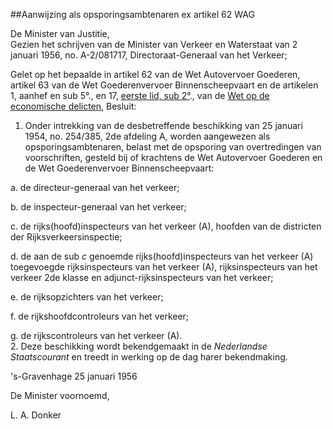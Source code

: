 <meta http-equiv='Content-Type' content='text/html; charset=utf-8' />

##Aanwijzing als opsporingsambtenaren ex artikel 62 WAG

De Minister van Justitie,  
Gezien het schrijven van de Minister van Verkeer en Waterstaat van 2 januari 1956, no. A-2/081717, Directoraat-Generaal van het Verkeer;

Gelet op het bepaalde in artikel 62 van de Wet Autovervoer Goederen, artikel 63 van de Wet Goederenvervoer Binnenscheepvaart en de artikelen 1, aanhef en sub 5°., en 17, [eerste lid, sub 2°](../../../../../../../../../wet/wet/op/de/economische/delicten/BWBR0002063/README.md)., van de [Wet op de economische delicten](../../../../../../../../../wet/wet/op/de/economische/delicten/BWBR0002063/README.md),
Besluit:      
1.  Onder intrekking van de desbetreffende beschikking van 25 januari 1954, no. 254/385, 2de afdeling A, worden aangewezen als opsporingsambtenaren, belast met de opsporing van overtredingen van voorschriften, gesteld bij of krachtens de Wet Autovervoer Goederen en de Wet Goederenvervoer Binnenscheepvaart: 

a. de directeur-generaal van het verkeer;  

b. de inspecteur-generaal van het verkeer;  

c. de rijks(hoofd)inspecteurs van het verkeer (A), hoofden van de districten der Rijksverkeersinspectie;  

d. de aan de sub *c* genoemde rijks(hoofd)inspecteurs van het verkeer (A) toegevoegde rijksinspecteurs van het verkeer (A), rijksinspecteurs van het verkeer 2de klasse en adjunct-rijksinspecteurs van het verkeer;  

e. de rijksopzichters van het verkeer;  

f. de rijkshoofdcontroleurs van het verkeer;  

g. de rijkscontroleurs van het verkeer (A).     
2.  Deze beschikking wordt bekendgemaakt in de *Nederlandse Staatscourant* en treedt in werking op de dag harer bekendmaking.      

's-Gravenhage 
25 januari 1956    

De 
Minister voornoemd, 

L. A. Donker      
